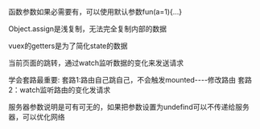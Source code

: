 函数参数如果必需要有，可以使用默认参数fun(a=1){...}


Object.assign是浅复制，无法完全复制内部的数据


vuex的getters是为了简化state的数据


当前页面的跳转，通过watch监听数据的变化来发送请求


学会套路最重要:
套路1:路由自己跳自己，不会触发mounted----修改路由
套路2：watch监听路由的变化发请求

服务器参数说明是可有可无的，如果把参数设置为undefind可以不传递给服务器，可以优化网络






























